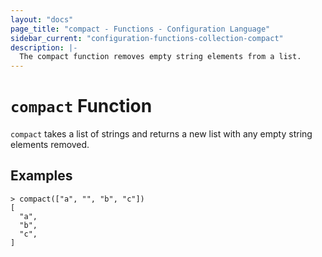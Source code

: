 ```yaml
---
layout: "docs"
page_title: "compact - Functions - Configuration Language"
sidebar_current: "configuration-functions-collection-compact"
description: |-
  The compact function removes empty string elements from a list.
---
```


# `compact` Function


`compact` takes a list of strings and returns a new list with any empty string
elements removed.

## Examples

```
> compact(["a", "", "b", "c"])
[
  "a",
  "b",
  "c",
]
```
